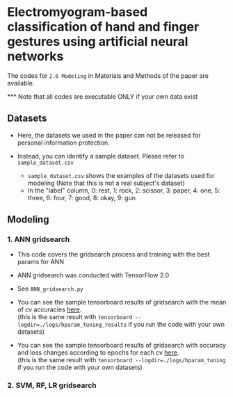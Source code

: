 # Electromyogram-based classification of hand and finger gestures using artificial neural networks

The codes for `2.6 Modeling` in Materials and Methods of the paper are available.

*** Note that all codes are executable ONLY if your own data exist

## Datasets

- Here, the datasets we used in the paper can not be released for personal information protection.

- Instead, you can identify a sample dataset. Please refer to `sample_dataset.csv`
  - `sample_dataset.csv` shows the examples of the datasets used for modeling (Note that this is not a real subject's dataset)
  - In the "label" column, 0: rest, 1: rock, 2: scissor, 3: paper, 4: one, 5: three, 6: four, 7: good, 8: okay, 9: gun 

## Modeling

### 1. ANN gridsearch

- This code covers the gridsearch process and training with the best params for ANN

- ANN gridsearch was conducted with TensorFlow 2.0

- See `ANN_gridsearch.py`

- You can see the sample tensorboard results of gridsearch with the mean of cv accuracies [here](https://tensorboard.dev/experiment/OlkPqHnqSv6LG4QlVDDwkQ/).  
  (this is the same result with `tensorboard --logdir=./logs/hparam_tuning_results` if you run the code with your own datasets)
- You can see the sample tensorboard results of gridsearch with accuracy and loss changes according to epochs for each cv [here](https://tensorboard.dev/experiment/0JqopeYzRI2aYjKUdhVW6w/).  
  (this is the same result with `tensorboard --logdir=./logs/hparam_tuning` if you run the code with your own datasets)

### 2. SVM, RF, LR gridsearch
